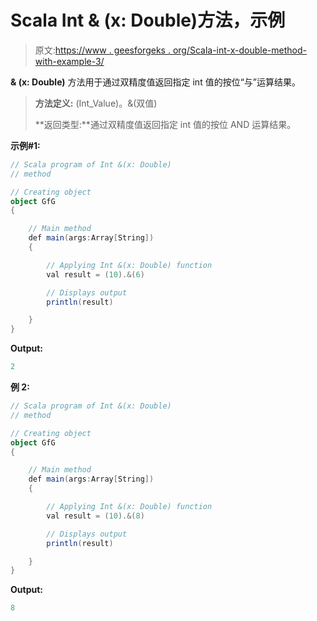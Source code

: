 # Scala Int & (x: Double)方法，示例

> 原文:[https://www . geesforgeks . org/Scala-int-x-double-method-with-example-3/](https://www.geeksforgeeks.org/scala-int-x-double-method-with-example-3/)

**& (x: Double)** 方法用于通过双精度值返回指定 int 值的按位“与”运算结果。

> **方法定义:** (Int_Value)。&(双值)
> 
> **返回类型:**通过双精度值返回指定 int 值的按位 AND 运算结果。

**示例#1:**

```scala
// Scala program of Int &(x: Double)
// method

// Creating object
object GfG
{ 

    // Main method
    def main(args:Array[String])
    {

        // Applying Int &(x: Double) function
        val result = (10).&(6)

        // Displays output
        println(result)

    }
} 
```

**Output:**

```scala
2

```

**例 2:**

```scala
// Scala program of Int &(x: Double)
// method

// Creating object
object GfG
{ 

    // Main method
    def main(args:Array[String])
    {

        // Applying Int &(x: Double) function
        val result = (10).&(8)

        // Displays output
        println(result)

    }
} 
```

**Output:**

```scala
8

```